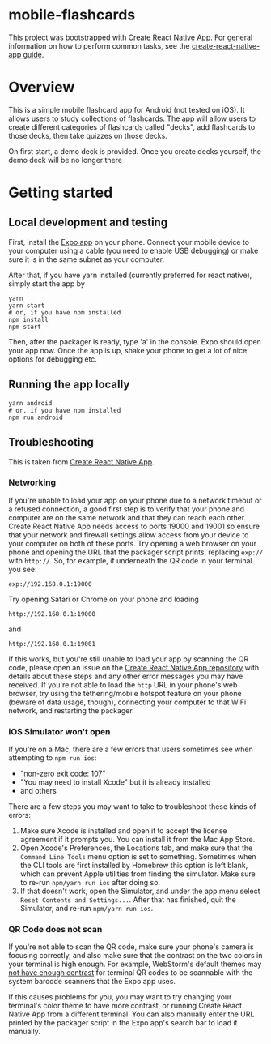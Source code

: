 # mobile-flashcards

This project was bootstrapped with [Create React Native App](https://github.com/react-community/create-react-native-app).
For general information on how to perform common tasks, see the [create-react-native-app guide](https://github.com/react-community/create-react-native-app/blob/master/react-native-scripts/template/README.md).

# Overview

This is a simple mobile flashcard app for Android (not tested on iOS).
It allows users to study collections of flashcards. 
The app will allow users to create different categories of flashcards called "decks", 
add flashcards to those decks, then take quizzes on those decks.

On first start, a demo deck is provided. 
Once you create decks yourself, the demo deck will be no longer there

# Getting started

## Local development and testing

First, install the [Expo app](https://expo.io) on your phone. 
Connect your mobile device to your computer using a cable (you need to enable USB debugging)
or make sure it is in the same subnet as your computer.

After that, if you have yarn installed (currently preferred for react native), simply start the app by
```
yarn
yarn start
# or, if you have npm installed
npm install
npm start
```
Then, after the packager is ready, type 'a' in the console. Expo should open your app now.
Once the app is up, shake your phone to get a lot of nice options for debugging etc.
 
## Running the app locally 
```
yarn android
# or, if you have npm installed
npm run android
```


## Troubleshooting
This is taken from [Create React Native App](https://github.com/react-community/create-react-native-app).

### Networking
If you're unable to load your app on your phone due to a network timeout or a refused connection, a good first step is to verify that your phone and computer are on the same network and that they can reach each other. Create React Native App needs access to ports 19000 and 19001 so ensure that your network and firewall settings allow access from your device to your computer on both of these ports.
Try opening a web browser on your phone and opening the URL that the packager script prints, replacing `exp://` with `http://`. So, for example, if underneath the QR code in your terminal you see:
```
exp://192.168.0.1:19000
```
Try opening Safari or Chrome on your phone and loading
```
http://192.168.0.1:19000
```
and
```
http://192.168.0.1:19001
```
If this works, but you're still unable to load your app by scanning the QR code, please open an issue on the [Create React Native App repository](https://github.com/react-community/create-react-native-app) with details about these steps and any other error messages you may have received.
If you're not able to load the `http` URL in your phone's web browser, try using the tethering/mobile hotspot feature on your phone (beware of data usage, though), connecting your computer to that WiFi network, and restarting the packager.

### iOS Simulator won't open

If you're on a Mac, there are a few errors that users sometimes see when attempting to `npm run ios`:

* "non-zero exit code: 107"
* "You may need to install Xcode" but it is already installed
* and others

There are a few steps you may want to take to troubleshoot these kinds of errors:

1. Make sure Xcode is installed and open it to accept the license agreement if it prompts you. You can install it from the Mac App Store.
2. Open Xcode's Preferences, the Locations tab, and make sure that the `Command Line Tools` menu option is set to something. Sometimes when the CLI tools are first installed by Homebrew this option is left blank, which can prevent Apple utilities from finding the simulator. Make sure to re-run `npm/yarn run ios` after doing so.
3. If that doesn't work, open the Simulator, and under the app menu select `Reset Contents and Settings...`. After that has finished, quit the Simulator, and re-run `npm/yarn run ios`.

### QR Code does not scan

If you're not able to scan the QR code, make sure your phone's camera is focusing correctly, and also make sure that the contrast on the two colors in your terminal is high enough. For example, WebStorm's default themes may [not have enough contrast](https://github.com/react-community/create-react-native-app/issues/49) for terminal QR codes to be scannable with the system barcode scanners that the Expo app uses.

If this causes problems for you, you may want to try changing your terminal's color theme to have more contrast, or running Create React Native App from a different terminal. You can also manually enter the URL printed by the packager script in the Expo app's search bar to load it manually.
